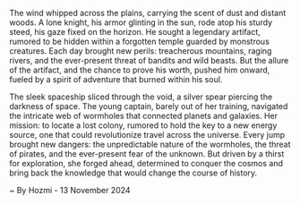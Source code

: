 
The wind whipped across the plains, carrying the scent of dust and distant woods.  A lone knight, his armor glinting in the sun, rode atop his sturdy steed, his gaze fixed on the horizon. He sought a legendary artifact, rumored to be hidden within a forgotten temple guarded by monstrous creatures.  Each day brought new perils: treacherous mountains, raging rivers, and the ever-present threat of bandits and wild beasts. But the allure of the artifact, and the chance to prove his worth, pushed him onward, fueled by a spirit of adventure that burned within his soul.

The sleek spaceship sliced through the void, a silver spear piercing the darkness of space.  The young captain, barely out of her training, navigated the intricate web of wormholes that connected planets and galaxies.  Her mission: to locate a lost colony, rumored to hold the key to a new energy source, one that could revolutionize travel across the universe.  Every jump brought new dangers: the unpredictable nature of the wormholes, the threat of pirates, and the ever-present fear of the unknown. But driven by a thirst for exploration, she forged ahead, determined to conquer the cosmos and bring back the knowledge that would change the course of history. 

~ By Hozmi - 13 November 2024
